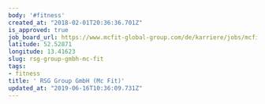 ```yaml
---
body: '#fitness'
created_at: "2018-02-01T20:36:36.701Z"
is_approved: true
job_board_url: https://www.mcfit-global-group.com/de/karriere/jobs/mcfit/
latitude: 52.52871
longitude: 13.41623
slug: rsg-group-gmbh-mc-fit
tags:
- fitness
title: ' RSG Group GmbH (Mc Fit)'
updated_at: "2019-06-16T10:36:09.731Z"
---
```

